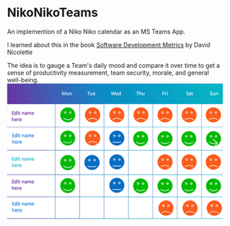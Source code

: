 # NikoNikoTeams
An implemention of a Niko Niko calendar as an MS Teams App.

I learned about this in the book [Software Development Metrics](https://www.manning.com/books/software-development-metrics) by David Nicolette

The idea is to gauge a Team's daily mood and compare it over time to get a sense of productivity measurement, team security, morale, and general well-being.
![Example Niko Niko Calendar](./NikoNikoRepoArt.png "Niko Niko Calendar")
